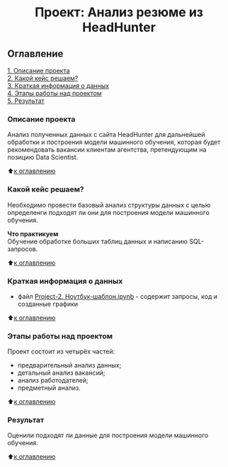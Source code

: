 # <center> Проект: Анализ резюме из HeadHunter

## Оглавление  
[1. Описание проекта](#Описание-проекта)  
[2. Какой кейс решаем?](#Какой-кейс-решаем)  
[3. Краткая информация о данных](#Краткая-информация-о-данных)  
[4. Этапы работы над проектом](#Этапы-работы-над-проектом)  
[5. Результат](#Результат)    


### Описание проекта    
Анализ полученных данных с сайта HeadHunter для дальнейшей обработки и построения модели машинного обучения, которая будет рекомендовать вакансии клиентам агентства, претендующим на позицию Data Scientist.

:arrow_up:[к оглавлению](#Оглавление)


### Какой кейс решаем?    
Необходимо провести базовый анализ структуры данных с целью определенги  подходят ли они для построения модели машинного обучения. 

**Что практикуем**     
Обучение обработке больших таблиц данных и написанию SQL-запросов. 

:arrow_up:[к оглавлению](#Оглавление)


### Краткая информация о данных

- файл [Project-2. Ноутбук-шаблон.ipynb](https://github.com/OlesyaNori/sf_datasciense/blob/main/project%202/Project_2_Ноутбук_шаблон.ipynb) - содержит запросы, код и созданные графики

:arrow_up:[к оглавлению](#Оглавление)


### Этапы работы над проектом  
Проект состоит из четырёх частей:
- предварительный анализ данных;
- детальный анализ вакансий;
- анализ работодателей;
- предметный анализ.

:arrow_up:[к оглавлению](#Оглавление)


### Результат  
Оценили подходят ли данные для построения модели машинного обучения.

:arrow_up:[к оглавлению](#Оглавление)




